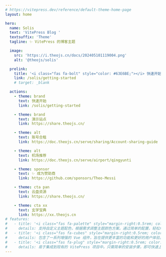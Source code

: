 ```yaml
---
# https://vitepress.dev/reference/default-theme-home-page
layout: home

hero:
  name: Solis
  text: 'VitePress Blog '
  textsuffix: 'Theme'
  tagline: ✨ VitePress 的博客主题

  image:
    src: 'https://i.theojs.cn/docs/202405101119004.png'
    alt: '@theojs/solis'

  prelink:
    title: '<i class="fas fa-bolt" style="color: #63E6BE;"></i> 快速开始 <p>pnpm add @theojs/solis</p>'
    link: /solis/getting-started
    # target: _blank

  actions:
    - theme: brand
      text: 快速开始
      link: /solis/getting-started

    - theme: brand
      text: 演示站点
      link: https://share.theojs.cn/

    - theme: alt
      text: 账号合租
      link: https://doc.theojs.cn/serve/sharing/Account-sharing-guide

    - theme: alt
      text: 机场推荐
      link: https://doc.theojs.cn/serve/airport/qingyunti

    - theme: sponsor
      text: ✨ 成为赞助商
      link: https://github.com/sponsors/Theo-Messi

    - theme: cta pan
      text: 云盘资源
      link: https://share.theojs.cn/

    - theme: cta xx
      text: 玄学宝典
      link: https://xx.theojs.cn
# features:
#   - title: '<i class="fas fa-palette" style="margin-right:0.5rem; color:#FF6347" alt="palette"></i>自定义主题配色'
#     details: 支持自定义主题配色，根据需求调整主题颜色方案。通过简单的配置，轻松地切换不同的主题配色，以符合品牌或个人偏好的视觉风格。
#   - title: '<i class="fas fa-cubes" style="margin-right:0.5rem; color:#4682B4" alt="cubes"></i>增强的 Vue 组件'
#     details: 包含了一系列增强的 Vue 组件，旨在提供更丰富的功能和更好的用户体验。这些组件可以直接在 VitePress 项目中使用，减少开发时间，同时提高页面的交互性和视觉效果。
#   - title: '<i class="fas fa-plug" style="margin-right:0.5rem; color:#32CD32" alt="plug"></i>易于集成和使用'
#     details: 易于集成到现有的 VitePress 项目中。只需简单的安装步骤，即可快速上手使用所有增强的功能和组件，提升文档站点的整体质量和专业性。
---
```


<Home />
<style>
  :root {
    --vp-home-hero-image-background-image: none !important;
  }
</style>
